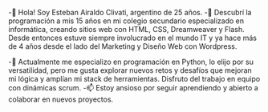 -👋 Hola! Soy Esteban Airaldo Clivati, argentino de 25 años.
-👀 Descubrí la programación a mis 15 años en mi colegio secundario especializado en informática, creando sitios web con HTML, CSS, Dreamweaver y Flash.
Desde entonces estuve siempre involucrado en el mundo IT y ya hace más de 4 años desde el lado del Marketing y Diseño Web con Wordpress.

-🌱 Actualmente me especializo en programación en Python, lo elijo por su versatilidad, pero me gusta explorar nuevos retos y desafíos que mejoran mi lógica y amplían mi stack de herramientas.
Disfruto del trabajo en equipo con dinámicas scrum.
-📫 Estoy ansioso por seguir aprendiendo y abierto a colaborar en nuevos proyectos.
